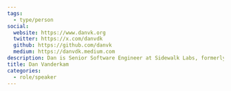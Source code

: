 ```yaml
---
tags:
  - type/person
social:
  website: https://www.danvk.org
  twitter: https://x.com/danvdk
  github: https://github.com/danvk
  medium: https://danvdk.medium.com
description: Dan is Senior Software Engineer at Sidewalk Labs, formerly at Mt. Sinai and Google (search for ‘population canada’). He has a long history of building open source projects, particularly around visualizations and history. Before building OldTO, he built similar historical photo sites for San Francisco (OldSF) and NYC (OldNYC).
title: Dan Vanderkam
categories:
  - role/speaker
---
```

